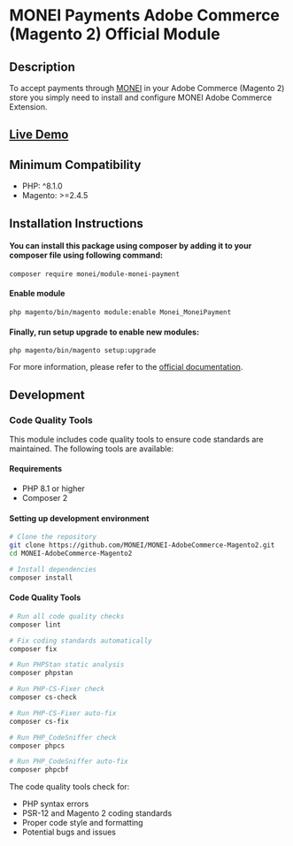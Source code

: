 # MONEI Payments Adobe Commerce (Magento 2) Official Module

## Description
To accept payments through [MONEI](https://monei.com) in your Adobe Commerce (Magento 2) store you simply need to install and configure MONEI Adobe Commerce Extension.

## [Live Demo](https://magento2-demo.monei.com/)

## Minimum Compatibility
- PHP: ^8.1.0
- Magento: >=2.4.5

## Installation Instructions
#### You can install this package using composer by adding it to your composer file using following command:

`composer require monei/module-monei-payment`

#### Enable module 

`php magento/bin/magento module:enable Monei_MoneiPayment`

#### Finally, run setup upgrade to enable new modules:

`php magento/bin/magento setup:upgrade`

For more information, please refer to the [official documentation](https://docs.monei.com/docs/e-commerce/adobe-commerce/).

## Development

### Code Quality Tools

This module includes code quality tools to ensure code standards are maintained. The following tools are available:

#### Requirements
- PHP 8.1 or higher
- Composer 2

#### Setting up development environment

```bash
# Clone the repository
git clone https://github.com/MONEI/MONEI-AdobeCommerce-Magento2.git
cd MONEI-AdobeCommerce-Magento2

# Install dependencies
composer install
```

#### Code Quality Tools

```bash
# Run all code quality checks
composer lint

# Fix coding standards automatically
composer fix

# Run PHPStan static analysis
composer phpstan

# Run PHP-CS-Fixer check
composer cs-check

# Run PHP-CS-Fixer auto-fix
composer cs-fix

# Run PHP_CodeSniffer check
composer phpcs

# Run PHP_CodeSniffer auto-fix
composer phpcbf
```

The code quality tools check for:
- PHP syntax errors
- PSR-12 and Magento 2 coding standards
- Proper code style and formatting
- Potential bugs and issues


